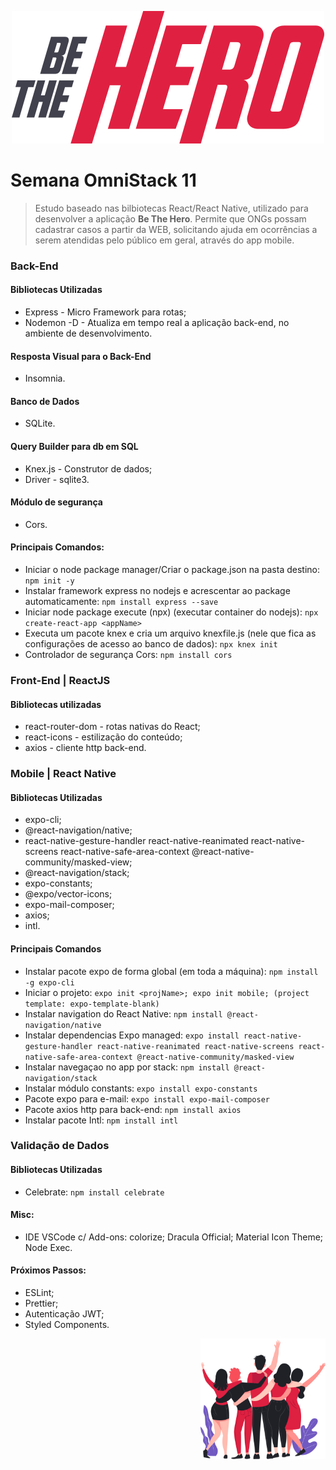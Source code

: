 <p align="center">
  <img  src="https://github.com/vcwild/be-the-hero/blob/master/frontend/src/assets/logo.svg">
</p>

# Semana OmniStack 11
> Estudo baseado nas bilbiotecas React/React Native, utilizado para desenvolver a aplicação **Be The Hero**. Permite que ONGs possam cadastrar casos a partir da WEB, solicitando ajuda em ocorrências a serem atendidas pelo público em geral, através do app mobile.

### Back-End
#### Bibliotecas Utilizadas
- Express  -  Micro Framework para rotas;
- Nodemon -D  -  Atualiza em tempo real a aplicação back-end, no ambiente de desenvolvimento.

#### Resposta Visual para o Back-End
- Insomnia.

#### Banco de Dados
- SQLite.

#### Query Builder para db em SQL
- Knex.js  -  Construtor de dados;
- Driver  -   sqlite3.

#### Módulo de segurança
- Cors.

#### Principais Comandos:
- Iniciar o node package manager/Criar o package.json na pasta destino: 
`npm init -y`
- Instalar framework express no nodejs e acrescentar ao package automaticamente: 
`npm install express --save`
- Iniciar node package execute (npx) (executar container do nodejs): 
`npx create-react-app <appName>`
- Executa um pacote knex e cria um arquivo knexfile.js (nele que fica as configurações de acesso ao banco de dados):
`npx knex init`
- Controlador de segurança Cors: 
`npm install cors` 

### Front-End  |  ReactJS
#### Bibliotecas utilizadas
- react-router-dom  - rotas nativas do React;
- react-icons - estilização do conteúdo;
- axios - cliente http back-end.

### Mobile  |  React Native
#### Bibliotecas Utilizadas
- expo-cli;
- @react-navigation/native;
- react-native-gesture-handler react-native-reanimated react-native-screens react-native-safe-area-context @react-native-community/masked-view;
- @react-navigation/stack;
- expo-constants;
- @expo/vector-icons;
- expo-mail-composer;
- axios;
- intl.

#### Principais Comandos
- Instalar pacote expo de forma global (em toda a máquina): 
`npm install -g expo-cli`
- Iniciar o projeto: 
`expo init <projName>; expo init mobile; (project template: expo-template-blank)`
- Instalar navigation do React Native: 
`npm install @react-navigation/native`
- Instalar dependencias Expo managed: 
`expo install react-native-gesture-handler react-native-reanimated react-native-screens react-native-safe-area-context @react-native-community/masked-view` 
- Instalar navegaçao no app por stack: 
`npm install @react-navigation/stack`
- Instalar módulo constants: 
`expo install expo-constants`
- Pacote expo para e-mail: 
`expo install expo-mail-composer`
- Pacote axios http para back-end: 
`npm install axios`
- Instalar pacote Intl: 
`npm install intl`

### Validação de Dados
#### Bibliotecas Utilizadas
- Celebrate: 
`npm install celebrate`

#### Misc:
- IDE VSCode c/ Add-ons: colorize; Dracula Official; Material Icon Theme; Node Exec.

#### Próximos Passos:
- ESLint;
- Prettier;
- Autenticação JWT;
- Styled Components.
<p align="right">
  <img  width=200 hight=250 src="https://raw.githubusercontent.com/vcwild/be-the-hero/master/frontend/src/assets/heroes.png">
</p>
